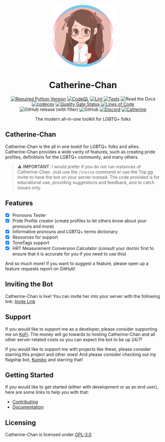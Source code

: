 <div align=center>

![Logo](./assets/pride_smaller.png)

# Catherine-Chan

[![Required Python Version](https://img.shields.io/badge/Python-3.9%20|%203.10%20|%203.11%20|%203.12-blue?logo=python&logoColor=white)](https://github.com/No767/Catherine-Chan/blob/main/pyproject.toml) [![CodeQL](https://github.com/No767/Catherine-Chan/actions/workflows/codeql.yml/badge.svg)](https://github.com/No767/Catherine-Chan/actions/workflows/codeql.yml) [![Lint](https://github.com/No767/Catherine-Chan/actions/workflows/lint.yml/badge.svg)](https://github.com/No767/Catherine-Chan/actions/workflows/lint.yml) [![Tests](https://github.com/No767/Catherine-Chan/actions/workflows/tests.yml/badge.svg)](https://github.com/No767/Catherine-Chan/actions/workflows/tests.yml) ![Read the Docs](https://img.shields.io/readthedocs/catherine-chan?label=Docs&logo=readthedocs&logoColor=white) [![codecov](https://codecov.io/gh/No767/Catherine-Chan/graph/badge.svg?token=mAPjhFgiGE)](https://codecov.io/gh/No767/Catherine-Chan) [![Quality Gate Status](https://sonarcloud.io/api/project_badges/measure?project=No767_Catherine-Chan&metric=alert_status)](https://sonarcloud.io/summary/new_code?id=No767_Catherine-Chan) [![Lines of Code](https://sonarcloud.io/api/project_badges/measure?project=No767_Catherine-Chan&metric=ncloc)](https://sonarcloud.io/summary/new_code?id=No767_Catherine-Chan) ![GitHub release (with filter)](https://img.shields.io/github/v/release/No767/Catherine-Chan?label=Release&logo=github&sort=semver) ![GitHub](https://img.shields.io/github/license/No767/Catherine-Chan?logo=github&logoColor=white&label=License) [![Discord](https://img.shields.io/discord/1145897416160194590?logo=discord&logoColor=white&label=Discord&color=%235865F2)](https://discord.gg/ns3e74frqn) [![Catherine](https://img.shields.io/badge/Catherine-Kano%20(穫野)-pink)]()

The modern all-in-one toolkit for LGBTQ+ folks

<div align=left>

## Catherine-Chan

Catherine-Chan is the all in one tookit for LGBTQ+ folks and allies. Catherine-Chan provides a wide varity of features, such as creating pride profiles, definitions for the LGBTQ+ community, and many others. 

> ⚠️ **IMPORTANT**:
> I would prefer if you do not run instances of Catherine-Chan. Just use the `/invite` command or use the Top.gg invite to have the bot on your server instead. 
> The code provided is for educational use, providing suggestions and feedback, and to catch issues only.

## Features

- [x] Pronouns Tester
- [x] Pride Profile creator (create profiles to let others know about your pronouns and more)
- [x] Informative pronouns and LGBTQ+ terms dictionary
- [x] Resources for support
- [x] ToneTags support
- [x] HRT Measurement Conversion Calculator (consult your doctor first to ensure that it is accurate for you if you need to use this)

And so much more! If you want to suggest a feature, please open up a feature requests report on GitHub!

## Inviting the Bot

Catherine-Chan is live! You can invite her into your server with the following link: [Invite Link](https://discord.com/oauth2/authorize?client_id=1142620675517984808&scope=bot+applications.commands)

## Support

If you would like to support me as a developer, please consider supporting me on [KoFi](https://ko-fi.com/no767). The money will go towards to hosting Catherine-Chan and all other server-related costs so you can expect the bot to be up 24/7!

If you would like to support me with projects like these, please consider starring this project and other ones! And please consider checking out my flagship bot, [Kumiko](https://github.com/No767/Kumiko) and starring that!

## Getting Started

If you would like to get started (either with development or as an end user), here are some links to help you with that:

- [Contributing](./.github/CONTRIBUTING.md)
- [Documentation](https://catherine-chan.readthedocs.io)

## Licensing

Catherine-Chan is licensed under [GPL-3.0](./LICENSE)
